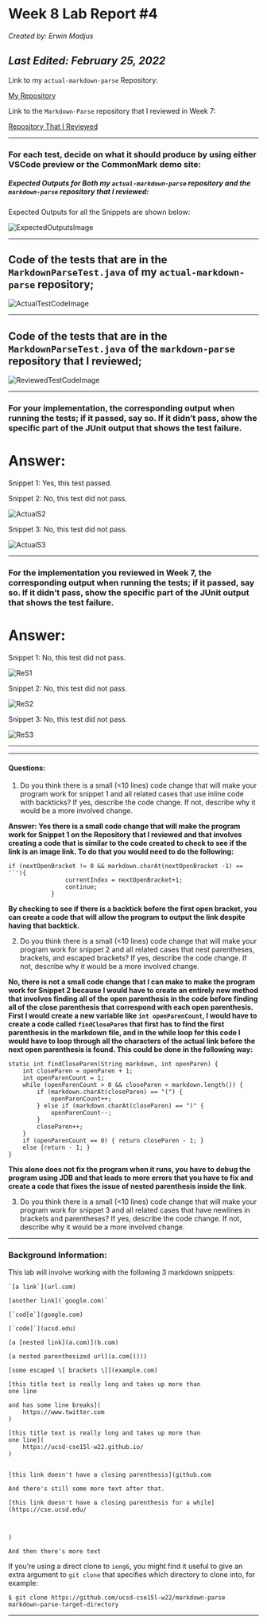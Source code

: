 # **Week 8 Lab Report #4** 

*Created by: Erwin Madjus*

*Last Edited: February 25, 2022*
---

Link to my ```actual-markdown-parse``` Repository:

[My Repository](https://github.com/erwinmadjus/actual-markdown-parse)

Link to the ```Markdown-Parse``` repository that I reviewed in Week 7: 

[Repository That I Reviewed](https://github.com/yih365/markdown-parse/blob/main/MarkdownParse.java)

---

### For each test, decide on what it should produce by using either VSCode preview or the CommonMark demo site: 


##### **Expected Outputs for Both my ```actual-markdown-parse``` repository and the ```markdown-parse``` repository that I reviewed:**

Expected Outputs for all the Snippets are shown below:

![ExpectedOutputsImage](ExpectedOutputsLab4.png)


---

## Code of the tests that are in the ```MarkdownParseTest.java``` of my ```actual-markdown-parse``` repository; 

![ActualTestCodeImage](ActualTestCode.png)


---

## Code of the tests that are in the ```MarkdownParseTest.java``` of the ```markdown-parse``` repository that I reviewed; 


![ReviewedTestCodeImage](ReviewedTestCode.png)

---
### **For your implementation, the corresponding output when running the tests; if it passed, say so. If it didn’t pass, show the specific part of the JUnit output that shows the test failure.**

# Answer:

Snippet 1: Yes, this test passed. 

Snippet 2: No, this test did not pass. 

![ActualS2](ActualS2Fail.png)

Snippet 3: No, this test did not pass. 

![ActualS3](ActualS3Fail.png)

---


### **For the implementation you reviewed in Week 7, the corresponding output when running the tests; if it passed, say so. If it didn’t pass, show the specific part of the JUnit output that shows the test failure.**

# Answer:

Snippet 1: No, this test did not pass. 

![ReS1](ReS1Fail.png)

Snippet 2: No, this test did not pass. 

![ReS2](ReS2Fail.png)

Snippet 3: No, this test did not pass. 

![ReS3](ReS3Fail.png)

--- 

---

#### **Questions:**

1. Do you think there is a small (<10 lines) code change that will make your program work for snippet 1 and all related cases that use inline code with backticks? If yes, describe the code change. If not, describe why it would be a more involved change.


**Answer: Yes there is a small code change that will make the program work for Snippet 1 on the Repository that I reviewed and that involves creating a code that is similar to the code created to check to see if the link is an image link. To do that you would need to do the following:** 

```
if (nextOpenBracket != 0 && markdown.charAt(nextOpenBracket -1) == '`'){   
                currentIndex = nextOpenBracket+1;  
                continue;   
            }
```

**By checking to see if there is a backtick before the first open bracket, you can create a code that will allow the program to output the link despite having that backtick.**

2. Do you think there is a small (<10 lines) code change that will make your program work for snippet 2 and all related cases that nest parentheses, brackets, and escaped brackets? If yes, describe the code change. If not, describe why it would be a more involved change.

**No, there is not a small code change that I can make to make the program work for Snippet 2 because I would have to create an entirely new method that involves finding all of the open parenthesis in the code before finding all of the close parenthesis that correspond with each open parenthesis. First I would create a new variable like ```int openParenCount```, I would have to create a code called ```findCloseParen``` that first has to find the first parenthesis in the markdown file, and in the while loop for this code I would have to loop through all the characters of the actual link before the next open parenthesis is found. This could be done in the following way:**


```
static int findCloseParen(String markdown, int openParen) {
    int closeParen = openParen + 1;
    int openParenCount = 1;
    while (openParenCount > 0 && closeParen < markdown.length()) {
        if (markdown.charAt(closeParen) == "(") {
            openParenCount++;
        } else if (markdown.charAt(closeParen) == ")" {
            openParenCount--;
        }
        closeParen++;
    }
    if (openParenCount == 0) { return closeParen - 1; }
    else {return - 1; }
}

```

**This alone does not fix the program when it runs, you have to debug the program using JDB and that leads to more errors that you have to fix and create a code that fixes the issue of nested parenthesis inside the link.**


3. Do you think there is a small (<10 lines) code change that will make your program work for snippet 3 and all related cases that have newlines in brackets and parentheses? If yes, describe the code change. If not, describe why it would be a more involved change. 

---


### **Background Information:** 

This lab will involve working with the following 3 markdown snippets: 


```
`[a link`](url.com)

[another link](`google.com)`

[`cod[e`](google.com)

[`code]`](ucsd.edu)
```

 
```
[a [nested link](a.com)](b.com)

[a nested parenthesized url](a.com(()))

[some escaped \[ brackets \]](example.com)

```

 
```
[this title text is really long and takes up more than 
one line

and has some line breaks](
    https://www.twitter.com
)

[this title text is really long and takes up more than 
one line](
    https://ucsd-cse15l-w22.github.io/
)


[this link doesn't have a closing parenthesis](github.com

And there's still some more text after that.

[this link doesn't have a closing parenthesis for a while](https://cse.ucsd.edu/



)

And then there's more text

```


If you’re using a direct clone to ```ieng6```, you might find it useful to give an extra argument to ```git clone``` that specifies which directory to clone into, for example:


```
$ git clone https://github.com/ucsd-cse15l-w22/markdown-parse markdown-parse-target-directory
```

--- 
